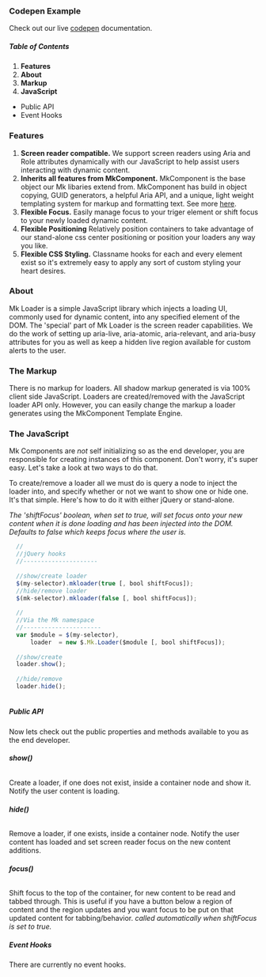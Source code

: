 ### Codepen Example
Check out our live [codepen](http://codepen.io/MarkitOnDemand/pen/jWQJQG) documentation.

##### Table of Contents
1. **Features**
2. **About**
3. **Markup**
4. **JavaScript**
  - Public API
  - Event Hooks

### Features
1. **Screen reader compatible.** We support screen readers using Aria and Role attributes dynamically with our JavaScript to help assist users interacting with dynamic content.
3. **Inherits all features from MkComponent.** MkComponent is the base object our Mk libaries extend from. MkComponent has build in object copying, GUID generators, a helpful Aria API, and a unique, light weight templating system for markup and formatting text. See more [here](http://codepen.io/MarkitOnDemand/post/mk-component). 
4. **Flexible Focus.** Easily manage focus to your triger element or shift focus to your newly loaded dynamic content.
5. **Flexible Positioning** Relatively position containers to take advantage of our stand-alone css center positioning or position your loaders any way you like.
9. **Flexible CSS Styling.** Classname hooks for each and every element exist so it's extremely easy to apply any sort of custom styling your heart desires.

### About
Mk Loader is a simple JavaScript library which injects a loading UI, commonly used for dynamic content, into any specified element of the DOM. The 'special' part of Mk Loader is the screen reader capabilities. We do the work of setting up aria-live, aria-atomic, aria-relevant, and aria-busy attributes for you as well as keep a hidden live region available for custom alerts to the user.

### The Markup
There is no markup for loaders. All shadow markup generated is via 100% client side JavaScript. Loaders are created/removed with the JavaScript loader API only. However, you can easily change the markup a loader generates using the MkComponent Template Engine.

### The JavaScript
Mk Components are *not* self initializing so as the end developer, you are responsible for creating instances of this component. Don't worry, it's super easy. Let's take a look at two ways to do that.

To create/remove a loader all we must do is query a node to inject the loader into, and specify whether or not we want to show one or hide one. It's that simple. Here's how to do it with either jQuery or stand-alone.

*The 'shiftFocus' boolean, when set to true, will set focus onto your new content when it is done loading and has been injected into the DOM. Defaults to false which keeps focus where the user is.*

```javascript
  //
  //jQuery hooks
  //---------------------
  
  //show/create loader
  $(my-selector).mkloader(true [, bool shiftFocus]);
  //hide/remove loader
  $(mk-selector).mkloader(false [, bool shiftFocus]);
  
  //
  //Via the Mk namespace
  //----------------------
  var $module = $(my-selector),
      loader  = new $.Mk.Loader($module [, bool shiftFocus]);
      
  //show/create
  loader.show();
  
  //hide/remove
  loader.hide();
  
```
##### Public API
Now lets check out the public properties and methods available to you as the end developer.

###### **show()**
Create a loader, if one does not exist, inside a container node and show it. Notify the user content is loading.

###### **hide()**
Remove a loader, if one exists, inside a container node. Notify the user content has loaded and set screen reader focus on the new content additions.

###### **focus()**
Shift focus to the top of the container, for new content to be read and tabbed through. This is useful if you have a button below a region of content and the region updates and you want focus to be put on that updated content for tabbing/behavior. *called automatically when shiftFocus is set to true.*

##### Event Hooks
There are currently no event hooks.
